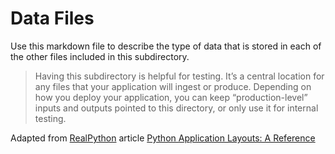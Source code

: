 # Data Files

Use this markdown file to describe the type of data that is stored in each of
 the other files included in this subdirectory.

> Having this subdirectory is helpful for testing. It’s a central location for 
>any files that your application will ingest or produce. Depending on how you 
>deploy your application, you can keep “production-level” inputs and outputs 
>pointed to this directory, or only use it for internal testing. 

Adapted from [RealPython](https://www.realpython.com) article 
[Python Application Layouts: A Reference](https://realpython.com/python-application-layouts/)

